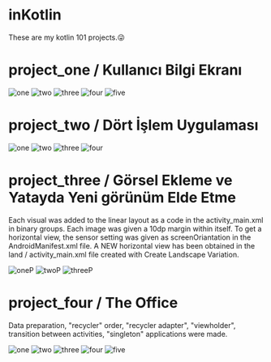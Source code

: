 # inKotlin
These are my kotlin 101 projects.😜

# project_one / Kullanıcı Bilgi Ekranı

![one](https://user-images.githubusercontent.com/71151015/101297241-16b23080-3839-11eb-9e67-c4e203bd3bfd.PNG)
![two](https://user-images.githubusercontent.com/71151015/101297254-26ca1000-3839-11eb-9ac7-abfdeaa7fd7a.PNG)
![three](https://user-images.githubusercontent.com/71151015/101297262-2fbae180-3839-11eb-9c4c-1e87624ea4fa.PNG)
![four](https://user-images.githubusercontent.com/71151015/101297267-334e6880-3839-11eb-9f3d-bbf733a1ccd6.PNG)
![five](https://user-images.githubusercontent.com/71151015/101297269-36495900-3839-11eb-9ded-f8f92b133199.PNG)

# project_two / Dört İşlem Uygulaması

![one](https://user-images.githubusercontent.com/71151015/101385562-02b80e80-38cd-11eb-9f77-78068fcc81ad.PNG)
![two](https://user-images.githubusercontent.com/71151015/101385580-08155900-38cd-11eb-8db3-065923ef1580.PNG)
![three](https://user-images.githubusercontent.com/71151015/101385583-0a77b300-38cd-11eb-93bf-90e5a64769f5.PNG)
![four](https://user-images.githubusercontent.com/71151015/101385590-0ba8e000-38cd-11eb-86dc-13bd74cd3f2d.PNG)

# project_three / Görsel Ekleme ve Yatayda Yeni görünüm Elde Etme

Each visual was added to the linear layout as a code in the activity_main.xml in binary groups. Each image was given a 10dp margin within itself. To get a horizontal view, the sensor setting was given as screenOriantation in the AndroidManifest.xml file. A NEW horizontal view has been obtained in the land / activity_main.xml file created with Create Landscape Variation.

![oneP](https://user-images.githubusercontent.com/71151015/101690839-e9ef5a80-3a7e-11eb-8a52-4f5b24ca67a7.PNG)
![twoP](https://user-images.githubusercontent.com/71151015/101690862-efe53b80-3a7e-11eb-919d-d921f9303283.PNG)
![threeP](https://user-images.githubusercontent.com/71151015/101690871-f2e02c00-3a7e-11eb-9844-1a92042374ae.PNG)

# project_four / The Office

Data preparation, "recycler" order, "recycler adapter", "viewholder", transition between activities, "singleton" applications were made.

![one](https://user-images.githubusercontent.com/71151015/101839546-a0247400-3b53-11eb-8e84-803da52fc23b.PNG)
![two](https://user-images.githubusercontent.com/71151015/101839555-a3b7fb00-3b53-11eb-8065-60861484f4ba.PNG)
![three](https://user-images.githubusercontent.com/71151015/101839561-a6b2eb80-3b53-11eb-8770-331ae5291d76.PNG)
![four](https://user-images.githubusercontent.com/71151015/101839568-a87caf00-3b53-11eb-9805-b1a6c3ddf4ad.PNG)
![five](https://user-images.githubusercontent.com/71151015/101839574-aadf0900-3b53-11eb-89dd-7a8c9d8c1707.PNG)
